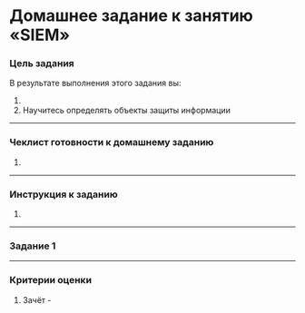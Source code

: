 # Домашнее задание к занятию «SIEM»

### Цель задания

В результате выполнения этого задания вы:

1. 
2. Научитесь определять объекты защиты информации

------

### Чеклист готовности к домашнему заданию

1. 

------

### Инструкция к заданию

1. 

------

### Задание 1

------

### Критерии оценки

1. Зачёт - 
